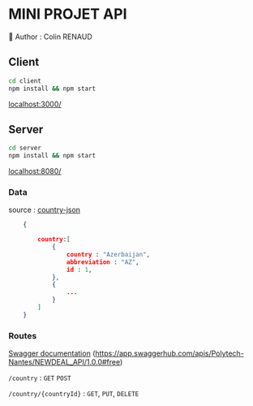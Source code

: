 # MINI PROJET API

👨 Author : Colin RENAUD

## Client

```bash
cd client
npm install && npm start
```

[localhost:3000/](localhost:3000/)

## Server

```bash
cd server
npm install && npm start
```
[localhost:8080/](localhost:8080/)

### Data

source : [country-json](https://github.com/samayo/country-json/blob/master/src/country-by-abbreviation.json)
```json
    {

        country:[
            {
                country : "Azerbaijan",
                abbreviation : "AZ",
                id : 1,
            },
            {
                ...
            }
        ]
    }
```


### Routes

[Swagger documentation](https://app.swaggerhub.com/apis/Polytech-Nantes/NEWDEAL_API/1.0.0#free) (https://app.swaggerhub.com/apis/Polytech-Nantes/NEWDEAL_API/1.0.0#free)

`/country` : `GET` `POST`

`/country/{countryId}` : `GET`, `PUT`, `DELETE`
